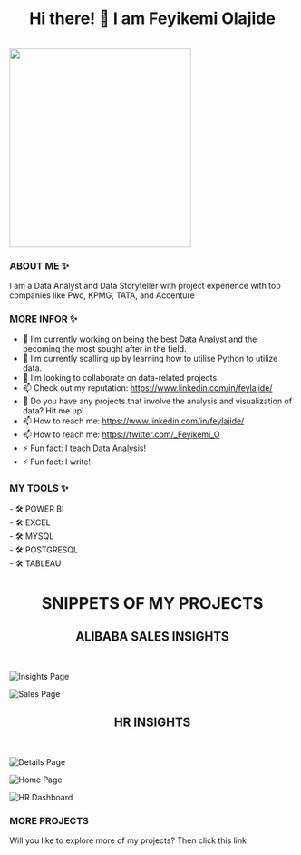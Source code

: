 <h1 align="center">Hi there! 👋 I am Feyikemi Olajide</h1>

<br />

  <img src="https://github.com/Fey-Lajide/Fey-Lajide/assets/124121752/cd72b079-b2bd-4e66-ba3e-6a41a6aa91e9.jpg" width="320" height="350" align= "center" >




<h3>ABOUT ME ✨</h3> 
I am a Data Analyst and Data Storyteller with project experience with top companies like Pwc, KPMG, TATA, and Accenture

<h3><b>MORE INFOR ✨</b></h3>

- 🔭 I’m currently working on being the best Data Analyst and the becoming the most sought after in the field. 
- 🌱 I’m currently scalling up by learning how to utilise Python to utilize data. 
- 👯 I’m looking to collaborate on data-related projects.
- 📫 Check out my reputation: https://www.linkedin.com/in/feylajide/
- 🤔 Do you have any projects that involve the analysis and visualization of data? Hit me up!
- 📫 How to reach me: https://www.linkedin.com/in/feylajide/
- 📫 How to reach me: https://twitter.com/_Feyikemi_O
- ⚡ Fun fact: I teach Data Analysis!
- ⚡ Fun fact: I write!

<h3><B>MY TOOLS ✨</B></h1> 
- 🛠️ POWER BI <BR/>
- 🛠️ EXCEL <BR/>
- 🛠️ MYSQL <BR/>
- 🛠️ POSTGRESQL <BR/>
- 🛠️ TABLEAU <BR/>


<h1 align = "center"><B>SNIPPETS OF MY PROJECTS</B></h1> 


<h2 align = "center"> <b>ALIBABA SALES INSIGHTS </b></h2>

<br/>

![Insights Page](https://github.com/Fey-Lajide/Fey-Lajide/assets/124121752/a1b95743-8c43-4f16-9ae1-0f79876824a0)

![Sales Page](https://github.com/Fey-Lajide/Fey-Lajide/assets/124121752/dd084a08-3d02-40b5-9847-59fcfe15aba6)
<br/>

<h2 align = "center"> <b>HR INSIGHTS </b></h2> 
<br/>

![Details Page](https://github.com/Fey-Lajide/Fey-Lajide/assets/124121752/d283813a-c5b1-4a62-82a5-4b94801e84a8)

![Home Page](https://github.com/Fey-Lajide/Fey-Lajide/assets/124121752/8de96158-9c97-4a14-996f-236d2d0c3ace)

![HR Dashboard](https://github.com/Fey-Lajide/Fey-Lajide/assets/124121752/0779d610-30df-476b-b0dc-2ea5893ff25f)


<h3><b>MORE PROJECTS </b></h3>
Will you like to explore more of my projects? Then click this link 
